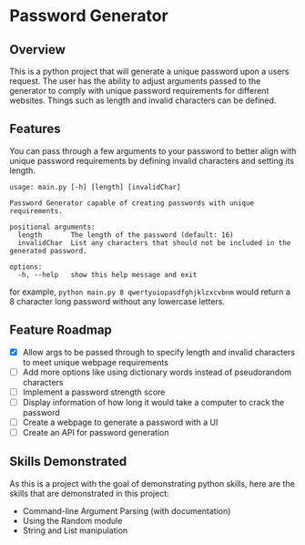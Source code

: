 # Password Generator

## Overview
This is a python project that will generate a unique password upon a users request.  The user has the ability to adjust arguments passed to the generator to comply with unique password requirements for different websites.  Things such as length and invalid characters can be defined.

## Features
You can pass through a few arguments to your password to better align with unique password requirements by defining invalid characters and setting its length.

```
usage: main.py [-h] [length] [invalidChar]

Password Generator capable of creating passwords with unique requirements.

positional arguments:
  length       The length of the password (default: 16)
  invalidChar  List any characters that should not be included in the generated password.

options:
  -h, --help   show this help message and exit
```

for example, `python main.py 8 qwertyuiopasdfghjklzxcvbnm` would return a 8 character long password without any lowercase letters.

## Feature Roadmap
- [x] Allow args to be passed through to specify length and invalid characters to meet unique webpage requirements
- [ ] Add more options like using dictionary words instead of pseudorandom characters
- [ ] Implement a password strength score
- [ ] Display information of how long it would take a computer to crack the password
- [ ] Create a webpage to generate a password with a UI
- [ ] Create an API for password generation

## Skills Demonstrated
As this is a project with the goal of demonstrating python skills, here are the skills that are demonstrated in this project:
- Command-line Argument Parsing (with documentation)
- Using the Random module
- String and List manipulation
